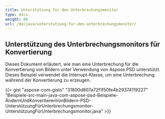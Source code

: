 ```yaml
---
title: Unterstützung für den Unterbrechungsmonitor
type: docs
weight: 80
url: /de/java/unterstutzung-fur-den-unterbrechungsmonitor/
---
```


## **Unterstützung des Unterbrechungsmonitors für Konvertierung**
Dieses Dokument erläutert, wie man eine Unterbrechung für die Konvertierung von Bildern unter Verwendung von Aspose.PSD unterstützt. Dieses Beispiel verwendet die Interrupt-Klasse, um eine Unterbrechung während der Konvertierung zu erzeugen.



{{< gist "aspose-com-gists" "31800d807a72f1f50fe4b29374119227" "Beispiele-src-main-java-com-aspose-psd-Beispiele-ÄndernUndKonvertierenVonBildern-PSD-UnterstützungFürUnterbrechungsmonitor-UnterstützungFürUnterbrechungsmonitor.java" >}}
